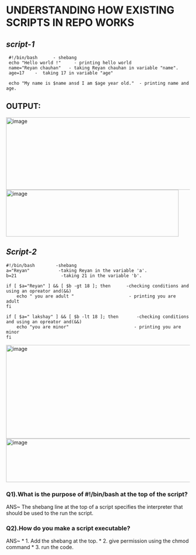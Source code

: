 # UNDERSTANDING HOW EXISTING SCRIPTS IN REPO WORKS

## *script-1*
```
 #!/bin/bash      - shebang
 echo "Hello world !"     - printing hello world
 name="Reyan chauhan"   - taking Reyan chauhan in variable "name".
 age=17    -  taking 17 in variable "age" 

 echo "My name is $name ansd I am $age year old."  - printing name and age.
```
## OUTPUT:

<img width="535" height="198" alt="image" src="https://github.com/user-attachments/assets/54ca006f-ad6e-4029-9a00-7fd56de819e2" />


<img width="473" height="128" alt="image" src="https://github.com/user-attachments/assets/fc4636ce-fd1b-44b4-8858-54b9b047fa9e" />


##  *Script-2*

```
#!/bin/bash        -shebang
a="Reyan"           -taking Reyan in the variable 'a'.
b=21                 -taking 21 in the variable 'b'.

if [ $a="Reyan" ] && [ $b -gt 18 ]; then      -checking conditions and using an opreator and(&&)
    echo " you are adult "                     - printing you are adult
fi

if [ $a=" lakshay" ] && [ $b -lt 18 ]; then       -checking conditions and using an opreator and(&&)
    echo "you are minor"                         - printing you are minor
fi

```
<img width="546" height="256" alt="image" src="https://github.com/user-attachments/assets/f4002c7f-8922-4405-bf27-93fd858ade85" />

<img width="546" height="119" alt="image" src="https://github.com/user-attachments/assets/1776c22d-83b0-42fa-a178-21d867071b3f" />

###  Q1).What is the purpose of #!/bin/bash at the top of the script?
ANS~ The shebang line at the top of a script specifies the interpreter that should be used to the run the script.

###  Q2).How do you make a script executable?
ANS~ * 1. Add the shebang at the top.
     * 2. give permission using the chmod command
     * 3. run the code.
